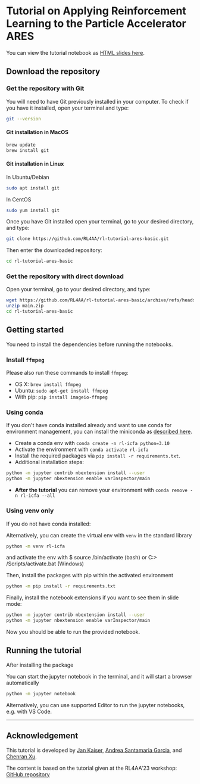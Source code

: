 # Tutorial on Applying Reinforcement Learning to the Particle Accelerator ARES

You can view the tutorial notebook as [HTML slides here](https://RL4AA.github.io/rl-tutorial-ares-basic/slides.html#/).


## Download the repository

### Get the repository with Git

You will need to have Git previously installed in your computer.
To check if you have it installed, open your terminal and type:

``` bash
git --version
```

#### Git installation in MacOS

``` bash
brew update
brew install git
```

#### Git installation in Linux

In Ubuntu/Debian

``` bash
sudo apt install git
```

In CentOS

``` bash
sudo yum install git
```

Once you have Git installed open your terminal, go to your desired directory, and type:

``` bash
git clone https://github.com/RL4AA/rl-tutorial-ares-basic.git
```

Then enter the downloaded repository:
``` bash
cd rl-tutorial-ares-basic
```

### Get the repository with direct download

Open your terminal, go to your desired directory, and type:

``` bash
wget https://github.com/RL4AA/rl-tutorial-ares-basic/archive/refs/heads/main.zip
unzip main.zip
cd rl-tutorial-ares-basic
```

## Getting started

You need to install the dependencies before running the notebooks.

### Install `ffmpeg`
Please also run these commands to install `ffmpeg`:
- OS X: `brew install ffmpeg`
- Ubuntu: `sudo apt-get install ffmpeg`
- With pip: `pip install imageio-ffmpeg`

### Using conda

If you don't have conda installed already and want to use conda for environment management, you can install the miniconda as [described here](https://docs.conda.io/projects/miniconda/en/latest/miniconda-install.html).

- Create a conda env with `conda create -n rl-icfa python=3.10`
- Activate the environment with `conda activate rl-icfa`
- Install the required packages via `pip install -r requirements.txt`.
- Additional installation steps:

```bash
python -m jupyter contrib nbextension install --user
python -m jupyter nbextension enable varInspector/main
```

- **After the tutorial** you can remove your environment with `conda remove -n rl-icfa --all`

### Using venv only

If you do not have conda installed:

Alternatively, you can create the virtual env with `venv` in the standard library

```bash
python -m venv rl-icfa
```

and activate the env with $ source <venv>/bin/activate (bash) or C:> <venv>/Scripts/activate.bat (Windows)

Then, install the packages with pip within the activated environment

```bash
python -m pip install -r requirements.txt
```

Finally, install the notebook extensions if you want to see them in slide mode:
```bash
python -m jupyter contrib nbextension install --user
python -m jupyter nbextension enable varInspector/main
```

Now you should be able to run the provided notebook.

## Running the tutorial

After installing the package

You can start the jupyter notebook in the terminal, and it will start a browser automatically

```bash
python -m jupyter notebook
```

Alternatively, you can use supported Editor to run the jupyter notebooks, e.g. with VS Code.

---

## Acknowledgement

This tutorial is developed by [Jan Kaiser](https://github.com/jank324), [Andrea Santamaria Garcia](https://github.com/ansantam), and [Chenran Xu](https://github.com/cr-xu).

The content is based on the tutorial given at the RL4AA'23 workshop: [GitHub repository](https://github.com/RL4AA/RL4AA23)
